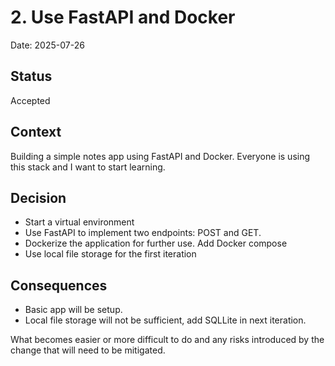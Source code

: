 # 2. Use FastAPI and Docker

Date: 2025-07-26

## Status

Accepted

## Context

Building a simple notes app using FastAPI and Docker. Everyone is using this stack and I want to start learning.

## Decision

* Start a virtual environment
* Use FastAPI to implement two endpoints: POST and GET. 
* Dockerize the application for further use. Add Docker compose
* Use local file storage for the first iteration

## Consequences

* Basic app will be setup. 
* Local file storage will not be sufficient, add SQLLite in next iteration. 

What becomes easier or more difficult to do and any risks introduced by the change that will need to be mitigated.
